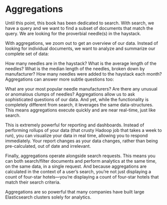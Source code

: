 # Aggregations

Until this point, this book has been dedicated to search. With search, we have a query and we want to find a subset of documents that match the query. We are looking for the proverbial needle(s) in the haystack.

With aggregations, we zoom out to get an overview of our data. Instead of looking for individual documents, we want to analyze and summarize our complete set of data:

How many needles are in the haystack?
What is the average length of the needles?
What is the median length of the needles, broken down by manufacturer?
How many needles were added to the haystack each month?
Aggregations can answer more subtle questions too:

What are your most popular needle manufacturers?
Are there any unusual or anomalous clumps of needles?
Aggregations allow us to ask sophisticated questions of our data. And yet, while the functionality is completely different from search, it leverages the same data-structures. This means aggregations execute quickly and are near real-time, just like search.

This is extremely powerful for reporting and dashboards. Instead of performing rollups of your data (that crusty Hadoop job that takes a week to run), you can visualize your data in real time, allowing you to respond immediately. Your report changes as your data changes, rather than being pre-calculated, out of date and irrelevant.

Finally, aggregations operate alongside search requests. This means you can both search/filter documents and perform analytics at the same time, on the same data, in a single request. And because aggregations are calculated in the context of a user’s search, you’re not just displaying a count of four-star hotels—you’re displaying a count of four-star hotels that match their search criteria.

Aggregations are so powerful that many companies have built large Elasticsearch clusters solely for analytics.